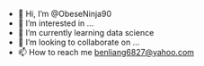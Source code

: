 - 👋 Hi, I’m @ObeseNinja90
- 👀 I’m interested in ...
- 🌱 I’m currently learning data science
- 💞️ I’m looking to collaborate on ...
- 📫 How to reach me benliang6827@yahoo.com

<!---
ObeseNinja90/ObeseNinja90 is a ✨ special ✨ repository because its `README.md` (this file) appears on your GitHub profile.
You can click the Preview link to take a look at your changes.
--->
